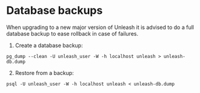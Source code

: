 # Database backups
When upgrading to a new major version of Unleash it is advised to do a 
full database backup to ease rollback in case of failures. 

1. Create a database backup:

```
pg_dump --clean -U unleash_user -W -h localhost unleash > unleash-db.dump

```

2. Restore from a backup:

```
psql -U unleash_user -W -h localhost unleash < unleash-db.dump
```
